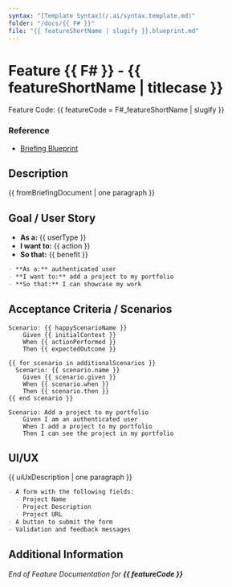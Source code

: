 ```yaml
---
syntax: "[Template Syntax](/.ai/syntax.template.md)"
folder: "/docs/{{ F# }}"
file: "{{ featureShortName | slugify }}.blueprint.md"
---
```


# Feature {{ F# }} - {{ featureShortName | titlecase }}

Feature Code: {{ featureCode = F#_featureShortName | slugify }}

### Reference

- [Briefing Blueprint](/docs/briefing.blueprint.md)

## Description

<!--
Copy from the briefing document
-->

{{ fromBriefingDocument | one paragraph }}

## Goal / User Story

<!--
Clearly states WHO needs the feature, WHAT they need to do, and WHY
-->

- **As a:** {{ userType }}
- **I want to:** {{ action }}
- **So that:** {{ benefit }}

<!-- Example outcome -->

```md
- **As a:** authenticated user
- **I want to:** add a project to my portfolio
- **So that:** I can showcase my work
```

## Acceptance Criteria / Scenarios

<!--
Write at least one scenario for the happy path.
Write up to other three if applicable
-->

```gherkin
Scenario: {{ happyScenarioName }}
    Given {{ initialContext }}
    When {{ actionPerformed }}
    Then {{ expectedOutcome }}

{{ for scenario in additionalScenarios }}
  Scenario: {{ scenario.name }}
    Given {{ scenario.given }}
    When {{ scenario.when }}
    Then {{ scenario.then }}
{{ end scenario }}
```

<!-- Example outcome: -->

```gherkin
Scenario: Add a project to my portfolio
    Given I am an authenticated user
    When I add a project to my portfolio
    Then I can see the project in my portfolio
```

## UI/UX

{{ uiUxDescription | one paragraph }}

<!-- Example outcome: -->

```markdown
- A form with the following fields:
  - Project Name
  - Project Description
  - Project URL
- A button to submit the form
- Validation and feedback messages
```

## Additional Information

<!--
Include dependencies, preconditions and extra notes
-->

_End of Feature Documentation for **{{ featureCode }}**_

